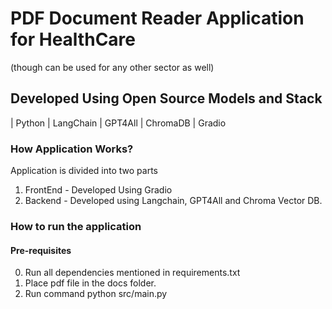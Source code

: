 # PDF Document Reader Application for HealthCare
(though can be used for any other sector as well)

## Developed Using Open Source Models and Stack
| Python | LangChain | GPT4All | ChromaDB | Gradio

### How Application Works?
Application is divided into two parts 
1. FrontEnd - Developed Using Gradio
2. Backend - Developed using Langchain, GPT4All and Chroma Vector DB.


### How to run the application
#### Pre-requisites
0. Run all dependencies mentioned in requirements.txt
1. Place pdf file in the docs folder.
2. Run command python src/main.py


